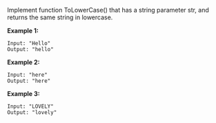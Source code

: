 Implement function ToLowerCase() that has a string parameter str, and returns the same string in lowercase.

**Example 1:**
```
Input: "Hello"
Output: "hello"
```

**Example 2:**
```
Input: "here"
Output: "here"
```

**Example 3:**
```
Input: "LOVELY"
Output: "lovely"
```
